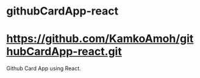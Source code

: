 # githubCardApp-react  
# https://github.com/KamkoAmoh/githubCardApp-react.git  
  
Github Card App using React.